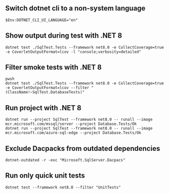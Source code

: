 ## Switch dotnet cli to a non-system language

```
$Env:DOTNET_CLI_UI_LANGUAGE="en"
```

## Show output during test with .NET 8

```
dotnet test ./SqlTest.Tests --framework net8.0 -e CollectCoverage=true -e CoverletOutputFormat=lcov -l "console;verbosity=detailed"
```

## Filter smoke tests with .NET 8

```
pwsh
dotnet test ./SqlTest.Tests --framework net8.0 -e CollectCoverage=true -e CoverletOutputFormat=lcov --filter "(ClassName!~SqlTest.DatabaseTests)"
```

## Run project with .NET 8

```
dotnet run --project SqlTest --framework net8.0 -- runall --image mcr.microsoft.com/mssql/server --project Database.Tests/Ok
dotnet run --project SqlTest --framework net8.0 -- runall --image mcr.microsoft.com/azure-sql-edge --project Database.Tests/Ok
```

## Exclude Dacpacks from outdated dependencies

```
dotnet-outdated -r -exc "Microsoft.SqlServer.Dacpacs"
```

## Run only quick unit tests

```
dotnet test --framework net8.0 --filter "UnitTests"
```